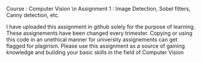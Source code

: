 Course : Computer Vision \n
Assignment 1 : Image Detection, Sobel filters, Canny detection, etc.

I have uploaded this assignment in github solely for the purpose of learning. These assignements have been changed every trimester.
Copying or using this code in an unethical manner for university assignements can get flagged for plagirism.
Please use this assignment as a source of gaining knowledge and building your basic skills in the field of Computer Vision
